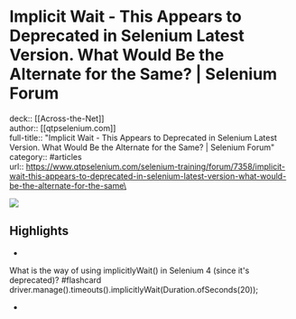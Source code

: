 # Implicit Wait - This Appears to Deprecated in Selenium Latest Version. What Would Be the Alternate for the Same? | Selenium Forum

deck:: [[Across-the-Net]]\
author:: [[qtpselenium.com]]\
full-title:: "Implicit Wait - This Appears to Deprecated in Selenium Latest Version. What Would Be the Alternate for the Same? | Selenium Forum"\
category:: #articles\
url:: https://www.qtpselenium.com/selenium-training/forum/7358/implicit-wait-this-appears-to-deprecated-in-selenium-latest-version-what-would-be-the-alternate-for-the-same\

![](https://readwise-assets.s3.amazonaws.com/static/images/article2.74d541386bbf.png)

## Highlights
- 
 What is the way of using implicitlyWait() in Selenium 4 (since it's deprecated)? #flashcard 
    driver.manage().timeouts().implicitlyWait(Duration.ofSeconds(20));

    
-
